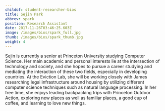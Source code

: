 ```yaml
---
childof: student-researcher-bios
title: Sejin Park
abbrev: spark
position: Research Assistant
date: 2017-11-26T03:46:25.603Z
image: /images/bios/spark_full.jpg
thumb: /images/bios/spark_thumb.jpg
weight: 4
---
```

Sejin is currently a senior at Princeton University studying Computer Science. Her main academic and personal interests lie at the intersection of technology and society, and she hopes to pursue a career studying and mediating the interaction of these two fields, especially in developing countries. At the Eviction Lab, she will be working closely with James researching legal infrastructure around housing by utilizing different computer science techniques such as natural language processing. In her free time, she enjoys leading backpacking trips with Princeton Outdoor Action, exploring new places as well as familiar places, a good cup of coffee, and learning to love new things.